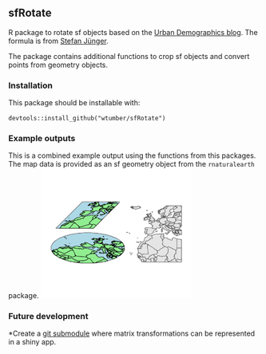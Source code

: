## sfRotate

R package to rotate sf objects based on the [Urban Demographics blog](https://www.urbandemographics.org/post/figures-map-layers-r/). The formula is from [Stefan Jünger](https://stefanjuenger.github.io/gesis-workshop-geospatial-techniques-R/slides/2_4_Advanced_Maps_II/2_4_Advanced_Maps_II.html#11).

The package contains additional functions to crop sf objects and convert points from geometry objects.

### Installation
This package should be installable with:
```{r}
devtools::install_github("wtumber/sfRotate")
```

### Example outputs
This is a combined example output using the functions from this packages. The map data is provided as an sf geometry object from the `rnaturalearth` package.
<img src="vignettes/example3.PNG" width="300"> 

### Future development
*Create a [git submodule](https://git-scm.com/book/en/v2/Git-Tools-Submodules) where matrix transformations can be represented in a shiny app.
